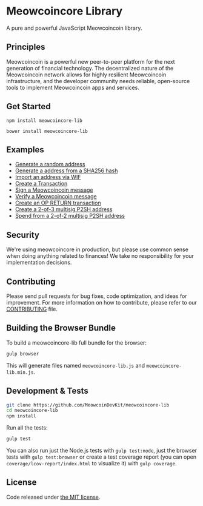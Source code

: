 Meowcoincore Library
=======

A pure and powerful JavaScript Meowcoincoin library.

## Principles

Meowcoincoin is a powerful new peer-to-peer platform for the next generation of financial technology. The decentralized nature of the Meowcoincoin network allows for highly resilient Meowcoincoin infrastructure, and the developer community needs reliable, open-source tools to implement Meowcoincoin apps and services.

## Get Started

```
npm install meowcoincore-lib
```

```
bower install meowcoincore-lib
```

## Examples

* [Generate a random address](https://github.com/MeowcoinDevKit/meowcoincore-lib/blob/master/docs/examples.md#generate-a-random-address)
* [Generate a address from a SHA256 hash](https://github.com/MeowcoinDevKit/meowcoincore-lib/blob/master/docs/examples.md#generate-a-address-from-a-sha256-hash)
* [Import an address via WIF](https://github.com/MeowcoinDevKit/meowcoincore-lib/blob/master/docs/examples.md#import-an-address-via-wif)
* [Create a Transaction](https://github.com/MeowcoinDevKit/meowcoincore-lib/blob/master/docs/examples.md#create-a-transaction)
* [Sign a Meowcoincoin message](https://github.com/MeowcoinDevKit/meowcoincore-lib/blob/master/docs/examples.md#sign-a-meowcoincoin-message)
* [Verify a Meowcoincoin message](https://github.com/MeowcoinDevKit/meowcoincore-lib/blob/master/docs/examples.md#verify-a-meowcoincoin-message)
* [Create an OP RETURN transaction](https://github.com/MeowcoinDevKit/meowcoincore-lib/blob/master/docs/examples.md#create-an-op-return-transaction)
* [Create a 2-of-3 multisig P2SH address](https://github.com/MeowcoinDevKit/meowcoincore-lib/blob/master/docs/examples.md#create-a-2-of-3-multisig-p2sh-address)
* [Spend from a 2-of-2 multisig P2SH address](https://github.com/MeowcoinDevKit/meowcoincore-lib/blob/master/docs/examples.md#spend-from-a-2-of-2-multisig-p2sh-address)


## Security

We're using meowcoincore in production, but please use common sense when doing anything related to finances! We take no responsibility for your implementation decisions.

## Contributing

Please send pull requests for bug fixes, code optimization, and ideas for improvement. For more information on how to contribute, please refer to our [CONTRIBUTING](https://github.com/MeowcoinDevKit/meowcoincore-lib/blob/master/CONTRIBUTING.md) file.

## Building the Browser Bundle

To build a meowcoincore-lib full bundle for the browser:

```sh
gulp browser
```

This will generate files named `meowcoincore-lib.js` and `meowcoincore-lib.min.js`.

## Development & Tests

```sh
git clone https://github.com/MeowcoinDevKit/meowcoincore-lib
cd meowcoincore-lib
npm install
```

Run all the tests:

```sh
gulp test
```

You can also run just the Node.js tests with `gulp test:node`, just the browser tests with `gulp test:browser`
or create a test coverage report (you can open `coverage/lcov-report/index.html` to visualize it) with `gulp coverage`.

## License

Code released under [the MIT license](https://github.com/MeowcoinDevKit/meowcoincore-lib/blob/master/LICENSE).
